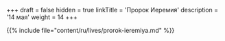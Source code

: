 +++
draft = false
hidden = true
linkTitle = 'Пророк Иеремия'
description = '14 мая'
weight = 14
+++

{{% include file="content/ru/lives/prorok-ieremiya.md" %}}
